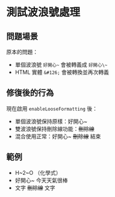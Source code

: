 # 測試波浪號處理

## 問題場景

原本的問題：
- 單個波浪號 `好開心~` 會被轉義成 `好開心\~`
- HTML 實體 `&#126;` 會被轉換並再次轉義

## 修復後的行為

現在啟用 `enableLooseFormatting` 後：
- 單個波浪號保持原樣：好開心~
- 雙波浪號保持刪除線功能：~~刪除線~~
- 混合使用正常：好開心~ ~~刪除線~~ 結束

## 範例

- H~2~O （化學式）
- 好開心~ 今天天氣很棒
- 文字 ~~刪除線~~ 文字